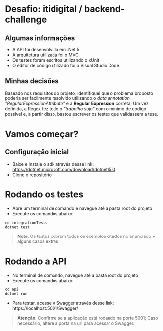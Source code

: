 # Desafio: itidigital / backend-challenge

## Algumas informações
* A API foi desenvolvida em .Net 5
* A arquitetura utilizada foi o MVC
* Os testes foram escritos utilizando o xUnit
* O editor de código utilizado foi o Visual Studio Code

## Minhas decisões
Baseado nos requisitos do projeto, identifiquei que o problema proposto poderia ser facilmente resolvido utilizando o _data annotation "RegularExpressionAttribute"_ e a **Regular Expression** correta; Um vez definida, a Regex fez todo o _"trabalho sujo"_ com o mínimo de código possível e, a partir disso, bastou escrever os testes que validassem a tese.

# Vamos começar? 

## Configuração inicial
* Baixe e instale o sdk através desse link: https://dotnet.microsoft.com/download/dotnet/5.0
* Clone o repositório
  
# Rodando os testes
* Abre um terminal de comando e navegue até a pasta root do projeto
* Execute os comandos abaixo:
```
cd integrationTests
dotnet test
```
> **Nota**: Os testes cobrem todos os exemplos citados no enunciado + alguns casos extras
 
# Rodando a API
* No terminal de comando, navegue até a pasta root do projeto
* Execute os comandos abaixo:
```
cd api
dotnet run
```
* Para testar, acesse o Swagger através desse link: https://localhost:5001/Swagger/
> **Atenção**: Confirme se a aplicação está rodando na porta 5001; Caso necessário, altere a porta na url para acessar o Swagger.

